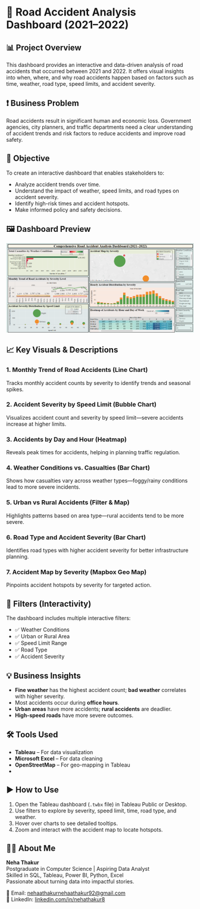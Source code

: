# 🚦 Road Accident Analysis Dashboard (2021–2022)

## 📊 Project Overview
This dashboard provides an interactive and data-driven analysis of road accidents that occurred between 2021 and 2022. It offers visual insights into when, where, and why road accidents happen based on factors such as time, weather, road type, speed limits, and accident severity.


## ❗ Business Problem
Road accidents result in significant human and economic loss. Government agencies, city planners, and traffic departments need a clear understanding of accident trends and risk factors to reduce accidents and improve road safety.


## 🎯 Objective
To create an interactive dashboard that enables stakeholders to:
- Analyze accident trends over time.
- Understand the impact of weather, speed limits, and road types on accident severity.
- Identify high-risk times and accident hotspots.
- Make informed policy and safety decisions.


## 🖼️ Dashboard Preview
![Road Accident Analysis Dashboard](Road-Accident-Analysis-Dashboard.png)


## 📈 Key Visuals & Descriptions

### 1. **Monthly Trend of Road Accidents (Line Chart)**
Tracks monthly accident counts by severity to identify trends and seasonal spikes.

### 2. **Accident Severity by Speed Limit (Bubble Chart)**
Visualizes accident count and severity by speed limit—severe accidents increase at higher limits.

### 3. **Accidents by Day and Hour (Heatmap)**
Reveals peak times for accidents, helping in planning traffic regulation.

### 4. **Weather Conditions vs. Casualties (Bar Chart)**
Shows how casualties vary across weather types—foggy/rainy conditions lead to more severe incidents.

### 5. **Urban vs Rural Accidents (Filter & Map)**
Highlights patterns based on area type—rural accidents tend to be more severe.

### 6. **Road Type and Accident Severity (Bar Chart)**
Identifies road types with higher accident severity for better infrastructure planning.

### 7. **Accident Map by Severity (Mapbox Geo Map)**
Pinpoints accident hotspots by severity for targeted action.


## 🔎 Filters (Interactivity)
The dashboard includes multiple interactive filters:
- ✅ Weather Conditions  
- ✅ Urban or Rural Area  
- ✅ Speed Limit Range  
- ✅ Road Type  
- ✅ Accident Severity


## 💡 Business Insights
- **Fine weather** has the highest accident count; **bad weather** correlates with higher severity.
- Most accidents occur during **office hours**.
- **Urban areas** have more accidents; **rural accidents** are deadlier.
- **High-speed roads** have more severe outcomes.


## 🛠️ Tools Used
- **Tableau** – For data visualization  
- **Microsoft Excel** – For data cleaning  
- **OpenStreetMap** – For geo-mapping in Tableau
- 

## ▶️ How to Use
1. Open the Tableau dashboard (`.twbx` file) in Tableau Public or Desktop.
2. Use filters to explore by severity, speed limit, time, road type, and weather.
3. Hover over charts to see detailed tooltips.
4. Zoom and interact with the accident map to locate hotspots.


## 👩‍💻 About Me
**Neha Thakur**  
Postgraduate in Computer Science | Aspiring Data Analyst  
Skilled in SQL, Tableau, Power BI, Python, Excel  
Passionate about turning data into impactful stories.

📧 Email: [nehaathakurnehaathakur92@gmail.com](mailto:nehaathakurnehaathakur92@gmail.com)  
🔗 LinkedIn: [linkedin.com/in/nehathakur8](https://www.linkedin.com/in/nehathakur8)




